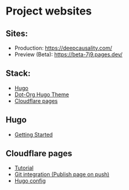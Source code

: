 # Project websites

## Sites:
* Production: https://deepcausality.com/
* Preview (Beta): https://beta-7j9.pages.dev/

## Stack:

* [Hugo](https://gohugo.io/)
* [Dot-Org Hugo Theme](https://github.com/cncf/dot-org-hugo-theme)
* [Cloudflare pages](https://pages.cloudflare.com/)

## Hugo

* [Getting Started](https://gohugo.io/getting-started/quick-start/)

## Cloudflare pages

* [Tutorial](https://www.nickersonj.com/posts/setting-up-hugo/)
* [Git integration (Publish page on push)](https://developers.cloudflare.com/pages/get-started/guide/)
* [Hugo config](https://developers.cloudflare.com/pages/framework-guides/deploy-a-hugo-site/)